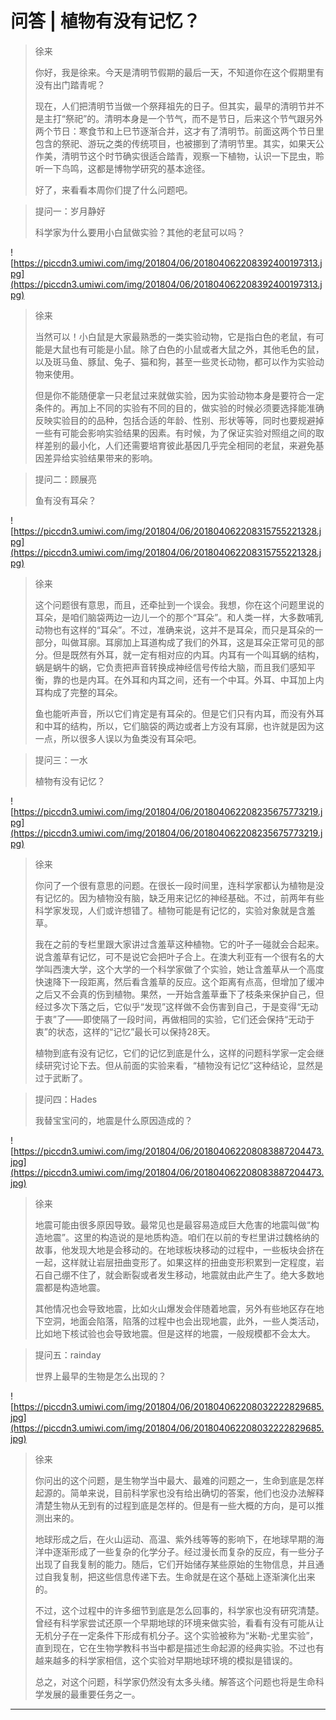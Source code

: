 # 问答 | 植物有没有记忆？

> 徐来
> 
> 你好，我是徐来。今天是清明节假期的最后一天，不知道你在这个假期里有没有出门踏青呢？
> 
> 现在，人们把清明节当做一个祭拜祖先的日子。但其实，最早的清明节并不是主打“祭祀”的。清明本身是一个节气，而不是节日，后来这个节气跟另外两个节日：寒食节和上巳节逐渐合并，这才有了清明节。前面这两个节日里包含的祭祀、游玩之类的传统项目，也被挪到了清明节里。其实，如果天公作美，清明节这个时节确实很适合踏青，观察一下植物，认识一下昆虫，聆听一下鸟鸣，这都是博物学研究的基本途径。
> 
> 好了，来看看本周你们提了什么问题吧。

> 提问一：岁月静好
> 
> 科学家为什么要用小白鼠做实验？其他的老鼠可以吗？

![https://piccdn3.umiwi.com/img/201804/06/201804062208392400197313.jpg](https://piccdn3.umiwi.com/img/201804/06/201804062208392400197313.jpg)

> 徐来
> 
> 当然可以！小白鼠是大家最熟悉的一类实验动物，它是指白色的老鼠，有可能是大鼠也有可能是小鼠。除了白色的小鼠或者大鼠之外，其他毛色的鼠，以及斑马鱼、豚鼠、兔子、猫和狗，甚至一些灵长动物，都可以作为实验动物来使用。
> 
> 但是你不能随便拿一只老鼠过来就做实验，因为实验动物本身是要符合一定条件的。再加上不同的实验有不同的目的，做实验的时候必须要选择能准确反映实验目的的品种，包括合适的年龄、性别、形状等等，同时也要规避掉一些有可能会影响实验结果的因素。有时候，为了保证实验对照组之间的取样差别的最小化，人们还需要培育彼此基因几乎完全相同的老鼠，来避免基因差异给实验结果带来的影响。

> 提问二：顾展亮
> 
> 鱼有没有耳朵？

![https://piccdn3.umiwi.com/img/201804/06/201804062208315755221328.jpg](https://piccdn3.umiwi.com/img/201804/06/201804062208315755221328.jpg)

> 徐来
> 
> 这个问题很有意思，而且，还牵扯到一个误会。我想，你在这个问题里说的耳朵，是咱们脑袋两边一边儿一个的那个“耳朵”。和人类一样，大多数哺乳动物也有这样的“耳朵”。不过，准确来说，这并不是耳朵，而只是耳朵的一部分，叫做耳廓。耳廓加上耳道构成了我们的外耳，这是耳朵正常可见的部分。但是既然有外耳，就一定有相对应的内耳。内耳有一个叫耳蜗的结构，蜗是蜗牛的蜗，它负责把声音转换成神经信号传给大脑，而且我们感知平衡，靠的也是内耳。在外耳和内耳之间，还有一个中耳。外耳、中耳加上内耳构成了完整的耳朵。
> 
> 鱼也能听声音，所以它们肯定是有耳朵的。但是它们只有内耳，而没有外耳和中耳的结构，所以，它们脑袋的两边或者上方没有耳廓，也许就是因为这一点，所以很多人误以为鱼类没有耳朵吧。

> 提问三：一水
> 
> 植物有没有记忆？

![https://piccdn3.umiwi.com/img/201804/06/201804062208235675773219.jpg](https://piccdn3.umiwi.com/img/201804/06/201804062208235675773219.jpg)

> 徐来
> 
> 你问了一个很有意思的问题。在很长一段时间里，连科学家都认为植物是没有记忆的。因为植物没有脑，缺乏用来记忆的神经基础。不过，前两年有些科学家发现，人们或许想错了。植物可能是有记忆的，实验对象就是含羞草。
> 
> 我在之前的专栏里跟大家讲过含羞草这种植物。它的叶子一碰就会合起来。说含羞草有记忆，可不是说它会把叶子合上。在澳大利亚有一个很有名的大学叫西澳大学，这个大学的一个科学家做了个实验，她让含羞草从一个高度快速降下一段距离，然后看含羞草的反应。这个距离有点高，但增加了缓冲之后又不会真的伤到植物。果然，一开始含羞草垂下了枝条来保护自己，但经过多次下落之后，它似乎“发现”这样做不会伤害到自己，于是变得“无动于衷”了——即使隔了一段时间，再做相同的实验，它们还会保持“无动于衷”的状态，这样的“记忆”最长可以保持28天。
> 
> 植物到底有没有记忆，它们的记忆到底是什么，这样的问题科学家一定会继续研究讨论下去。但从前面的实验来看，“植物没有记忆”这种结论，显然是过于武断了。

> 提问四：Hades
> 
> 我替宝宝问的，地震是什么原因造成的？

![https://piccdn3.umiwi.com/img/201804/06/201804062208083887204473.jpg](https://piccdn3.umiwi.com/img/201804/06/201804062208083887204473.jpg)

> 徐来
> 
> 地震可能由很多原因导致。最常见也是最容易造成巨大危害的地震叫做“构造地震”。这里的构造说的是地质构造。咱们在以前的专栏里讲过魏格纳的故事，他发现大地是会移动的。在地球板块移动的过程中，一些板块会挤在一起，这样就让岩层扭曲变形了。如果这样的扭曲变形积累到一定程度，岩石自己绷不住了，就会断裂或者发生移动，地震就由此产生了。绝大多数地震都是构造地震。
> 
> 其他情况也会导致地震，比如火山爆发会伴随着地震，另外有些地区存在地下空洞，地面会陷落，陷落的过程中也会出现地震，此外，一些人类活动，比如地下核试验也会导致地震。但是这样的地震，一般规模都不会太大。

> 提问五：rainday
> 
> 世界上最早的生物是怎么出现的？

![https://piccdn3.umiwi.com/img/201804/06/201804062208032222829685.jpg](https://piccdn3.umiwi.com/img/201804/06/201804062208032222829685.jpg)

> 徐来
> 
> 你问出的这个问题，是生物学当中最大、最难的问题之一，生命到底是怎样起源的。简单来说，目前科学家也没有给出确切的答案，他们也没办法解释清楚生物从无到有的过程到底是怎样的。但是有一些大概的方向，是可以推测出来的。
> 
> 地球形成之后，在火山运动、高温、紫外线等等的影响下，在地球早期的海洋中逐渐形成了一些复杂的化学分子。经过漫长而复杂的反应，有一些分子出现了自我复制的能力。随后，它们开始储存某些原始的生物信息，并且通过自我复制，把这些信息传递下去。生命就是在这个基础上逐渐演化出来的。
> 
> 不过，这个过程中的许多细节到底是怎么回事的，科学家也没有研究清楚。曾经有科学家尝试还原一个早期地球的环境来做实验，看看有没有可能从让无机分子在一定条件下形成有机分子。这个实验被称为“米勒-尤里实验”，直到现在，它在生物学教科书当中都是描述生命起源的经典实验。不过也有越来越多的科学家相信，这个实验对早期地球环境的模拟是错误的。
> 
> 总之，对这个问题，科学家仍然没有太多头绪。解答这个问题也将是生命科学发展的最重要任务之一。

---
